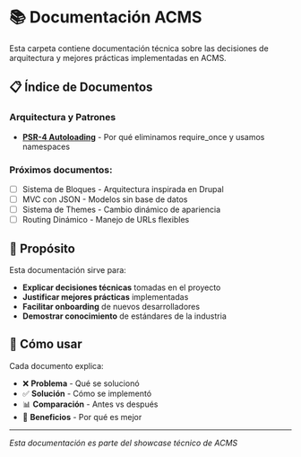 # 📚 Documentación ACMS

Esta carpeta contiene documentación técnica sobre las decisiones de arquitectura y mejores prácticas implementadas en ACMS.

## 📋 Índice de Documentos

### **Arquitectura y Patrones**
- [**PSR-4 Autoloading**](autoloading-psr4.md) - Por qué eliminamos require_once y usamos namespaces

### **Próximos documentos:**
- [ ] Sistema de Bloques - Arquitectura inspirada en Drupal
- [ ] MVC con JSON - Modelos sin base de datos
- [ ] Sistema de Themes - Cambio dinámico de apariencia
- [ ] Routing Dinámico - Manejo de URLs flexibles

## 🎯 Propósito

Esta documentación sirve para:
- **Explicar decisiones técnicas** tomadas en el proyecto
- **Justificar mejores prácticas** implementadas
- **Facilitar onboarding** de nuevos desarrolladores
- **Demostrar conocimiento** de estándares de la industria

## 📖 Cómo usar

Cada documento explica:
- ❌ **Problema** - Qué se solucionó
- ✅ **Solución** - Cómo se implementó
- 📊 **Comparación** - Antes vs después
- 🎯 **Beneficios** - Por qué es mejor

---

*Esta documentación es parte del showcase técnico de ACMS*